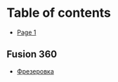 # Table of contents

* [Page 1](README.md)

## Fusion 360

* [Фрезеровка](fusion-360/frezerovka.md)

